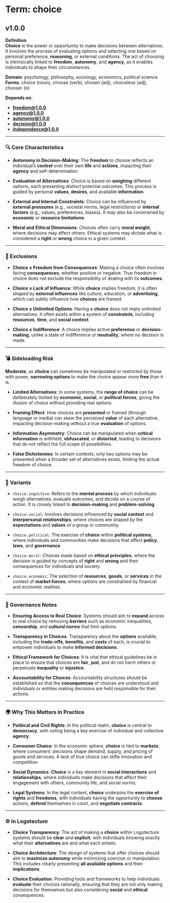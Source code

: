 # Term: choice

## v1.0.0

**Definition**  
**Choice** is the power or opportunity to make decisions between alternatives. It involves the process of evaluating options and selecting one based on personal preference, **reasoning**, or external conditions. The act of choosing is intrinsically linked to **freedom**, **autonomy**, and **agency**, as it enables individuals to shape their circumstances.

**Domain**: psychology, philosophy, sociology, economics, political science  
**Forms**: choice (noun), choose (verb), chosen (adj), choiceless (adj), chooser (n)

**Depends on**:  
- **freedom@1.0.0**  
- **agency@1.0.0**  
- **autonomy@1.0.0**  
- **decision@1.0.0**  
- **independence@1.0.0**

---

### 🔍 Core Characteristics

- **Autonomy in Decision-Making**: The **freedom** to choose reflects an individual’s **control** over their own **life** and **actions**, impacting their **agency** and self-determination.

- **Evaluation of Alternatives**: Choice is based on **weighing** different options, each presenting distinct potential outcomes. This process is guided by personal **values**, **desires**, and available **information**.

- **External and Internal Constraints**: Choice can be influenced by **external pressures** (e.g., societal norms, legal restrictions) or **internal factors** (e.g., values, preferences, biases). It may also be constrained by **economic** or **resource limitations**.

- **Moral and Ethical Dimensions**: Choices often carry **moral weight**, where decisions may affect others. Ethical systems may dictate what is considered a **right** or **wrong** choice in a given context.

---

### 🚫 Exclusions

- **Choice ≠ Freedom from Consequences**: Making a choice often involves facing **consequences**, whether positive or negative. True freedom in choice does not exclude the responsibility of dealing with its **outcomes**.

- **Choice ≠ Lack of Influence**: While **choice** implies freedom, it is often shaped by **external influences** like culture, education, or **advertising**, which can subtly influence how **choices** are framed.

- **Choice ≠ Unlimited Options**: Having a **choice** does not imply unlimited alternatives. It often exists within a system of **constraints**, including **resources**, **time**, and **social context**.

- **Choice ≠ Indifference**: A choice implies active **preference** or **decision-making**, unlike a state of indifference or **neutrality**, where no decision is made.

---

### 💣 Sideloading Risk

**Moderate**, as **choice** can sometimes be manipulated or restricted by those with power, **narrowing options** to make the choice appear more **free** than it is. 

- **Limited Alternatives**: In some systems, the **range of choice** can be deliberately limited by **economic, social**, or **political forces**, giving the illusion of choice without providing real options.

- **Framing Effect**: How choices are **presented** or framed (through language or media) can skew the perceived **value** of each alternative, impacting decision-making without a true **evaluation** of options.

- **Information Asymmetry**: Choice can be manipulated when **critical information** is withheld, **obfuscated**, or **distorted**, leading to decisions that do not reflect the full scope of possibilities.

- **False Dichotomies**: In certain contexts, only two options may be presented when a broader set of alternatives exists, limiting the actual freedom of choice.

---

### 🔁 Variants

- `choice.cognitive`: Refers to the **mental process** by which individuals weigh alternatives, evaluate outcomes, and decide on a course of action. It is closely linked to **decision-making** and **problem-solving**.

- `choice.social`: Involves decisions influenced by **social context** and **interpersonal relationships**, where choices are shaped by the **expectations** and **values** of a group or community.

- `choice.political`: The exercise of **choice** within **political systems**, where individuals and communities make decisions that affect **policy**, **laws**, and **governance**.

- `choice.moral`: Choices made based on **ethical principles**, where the decision is guided by concepts of **right** and **wrong** and their consequences for individuals and society.

- `choice.economic`: The selection of **resources**, **goods**, or **services** in the context of **market forces**, where options are constrained by financial and economic realities.

---

### 🔐 Governance Notes

- **Ensuring Access to Real Choice**: Systems should aim to **expand** access to real choice by removing **barriers** such as economic inequalities, **censorship**, and **cultural norms** that limit options.

- **Transparency in Choices**: Transparency about the **options** available, including the **trade-offs**, **benefits**, and **costs** of each, is crucial to empower individuals to make **informed decisions**.

- **Ethical Framework for Choices**: It is vital that ethical guidelines be in place to ensure that choices are **fair**, **just**, and do not harm others or perpetuate **inequality** or **injustice**.

- **Accountability for Choices**: Accountability structures should be established so that the **consequences** of choices are understood and individuals or entities making decisions are held responsible for their actions.

---

### 🌍 Why This Matters in Practice

- **Political and Civil Rights**: In the political realm, **choice** is central to **democracy**, with voting being a key exercise of individual and collective **agency**.

- **Consumer Choice**: In the economic sphere, **choice** is tied to **markets**, where consumers’ decisions shape demand, supply, and pricing of goods and services. A lack of true choice can stifle innovation and competition.

- **Social Dynamics**: **Choice** is a key element in **social interactions** and **relationships**, where individuals make decisions that affect their engagement with others, community life, and social norms.

- **Legal Systems**: In the legal context, **choice** underpins the **exercise of rights** and **freedoms**, with individuals having the opportunity to **choose** actions, **defend** themselves in court, and **negotiate contracts**.

---

### ⚙️ In Logotecture

- **Choice Transparency**: The act of making a **choice** within Logotecture systems should be **clear** and **explicit**, with individuals knowing exactly what their **alternatives** are and what each entails.

- **Choice Architecture**: The design of systems that offer choices should aim to **maximize autonomy** while minimizing coercion or manipulation. This includes clearly presenting **all available options** and their **implications**.

- **Choice Evaluation**: Providing tools and frameworks to help individuals **evaluate** their choices rationally, ensuring that they are not only making decisions for themselves but also considering **social** and **ethical** consequences.
